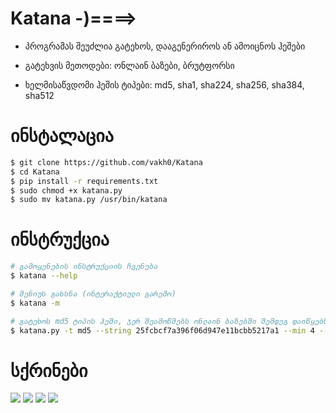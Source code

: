 # Katana -)====>

- პროგრამას შეუძლია გატეხოს, დააგენერიროს ან ამოიცნოს ჰეშები

- გატეხვის მეთოდები: ონლაინ ბაზები, ბრუტფორსი

- ხელმისაწვდომი ჰეშის ტიპები: md5, sha1, sha224, sha256, sha384, sha512

# ინსტალაცია
```bash
$ git clone https://github.com/vakh0/Katana
$ cd Katana
$ pip install -r requirements.txt
$ sudo chmod +x katana.py
$ sudo mv katana.py /usr/bin/katana
```

# ინსტრუქცია
```bash
# გამოყენების ინსტრუქციის ჩვენება
$ katana --help

# მენიუს გახსნა (ინტერაქტიული გარემო)
$ katana -m

# გატეხოს md5 ტიპის ჰეში, ჯერ შეამოწმებს ონლაინ ბაზებში შემდეგ დაიწყებს Bruteforce-ს
$ katana.py -t md5 --string 25fcbcf7a396f06d947e11bcbb5217a1 --min 4 --max 6 -l 1 --online
```


# სქრინები
![](https://github.com/vakh0/Screenshots/blob/main/Katana/Screenshot%20from%202022-10-16%2017-18-11.png)
![](https://github.com/vakh0/Screenshots/blob/main/Katana/Screenshot%20from%202022-10-16%2017-19-09.png)
![](https://github.com/vakh0/Screenshots/blob/main/Katana/Screenshot%20from%202022-10-16%2017-19-20.png)
![](https://github.com/vakh0/Screenshots/blob/main/Katana/Screenshot%20from%202022-10-16%2017-24-26.png)
